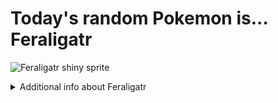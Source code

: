 # Today's random Pokemon is... Feraligatr

![Feraligatr shiny sprite](https://raw.githubusercontent.com/PokeAPI/sprites/master/sprites/pokemon/shiny/160.png)

<details>
<summary>Additional info about Feraligatr</summary>

| srpite type | image |
|------|------|
| back_default | ![Feraligatr back_default sprite](https://raw.githubusercontent.com/PokeAPI/sprites/master/sprites/pokemon/back/160.png) |
| back_shiny | ![Feraligatr back_shiny sprite](https://raw.githubusercontent.com/PokeAPI/sprites/master/sprites/pokemon/back/shiny/160.png) |
| front_default | ![Feraligatr front_default sprite](https://raw.githubusercontent.com/PokeAPI/sprites/master/sprites/pokemon/160.png) | </details>